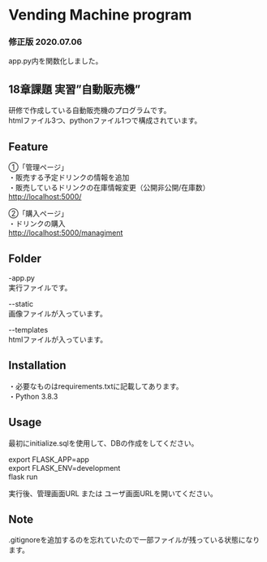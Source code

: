 # Vending Machine program
### 修正版 2020.07.06
app.py内を関数化しました。  

## 18章課題 実習”自動販売機”
研修で作成している自動販売機のプログラムです。  
htmlファイル3つ、pythonファイル1つで構成されています。

## Feature
①「管理ページ」  
・販売する予定ドリンクの情報を追加  
・販売しているドリンクの在庫情報変更（公開非公開/在庫数）  
<http://localhost:5000/>  

②「購入ページ」  
・ドリンクの購入  
<http://localhost:5000/managiment>  

## Folder
-app.py  
実行ファイルです。

--static  
画像ファイルが入っています。  

--templates  
htmlファイルが入っています。  

## Installation
・必要なものはrequirements.txtに記載してあります。  
・Python 3.8.3  

## Usage
最初にinitialize.sqlを使用して、DBの作成をしてください。
  
export FLASK_APP=app  
export FLASK_ENV=development  
flask run  

実行後、管理画面URL または ユーザ画面URLを開いてください。

## Note
.gitignoreを追加するのを忘れていたので一部ファイルが残っている状態になります。
